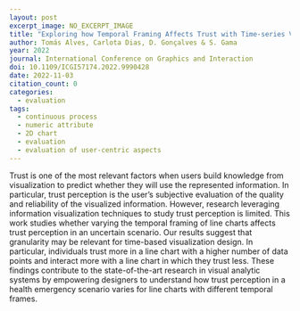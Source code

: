 ```yaml
---
layout: post
excerpt_image: NO_EXCERPT_IMAGE
title: "Exploring how Temporal Framing Affects Trust with Time-series Visualizations"
author: Tomás Alves, Carlota Dias, D. Gonçalves & S. Gama
year: 2022
journal: International Conference on Graphics and Interaction
doi: 10.1109/ICGI57174.2022.9990428
date: 2022-11-03
citation_count: 0
categories:
  - evaluation
tags:
  - continuous process
  - numeric attribute
  - 2D chart
  - evaluation
  - evaluation of user-centric aspects
---
```

Trust is one of the most relevant factors when users build knowledge from visualization to predict whether they will use the represented information. In particular, trust perception is the user’s subjective evaluation of the quality and reliability of the visualized information. However, research leveraging information visualization techniques to study trust perception is limited. This work studies whether varying the temporal framing of line charts affects trust perception in an uncertain scenario. Our results suggest that granularity may be relevant for time-based visualization design. In particular, individuals trust more in a line chart with a higher number of data points and interact more with a line chart in which they trust less. These findings contribute to the state-of-the-art research in visual analytic systems by empowering designers to understand how trust perception in a health emergency scenario varies for line charts with different temporal frames.
